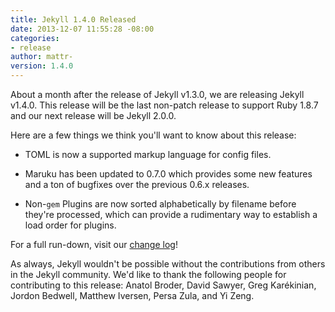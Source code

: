 ```yaml
---
title: Jekyll 1.4.0 Released
date: 2013-12-07 11:55:28 -08:00
categories:
- release
author: mattr-
version: 1.4.0
---
```


About a month after the release of Jekyll v1.3.0, we are releasing
Jekyll v1.4.0. This release will be the last non-patch release to support Ruby
1.8.7 and our next release will be Jekyll 2.0.0.

Here are a few things we think you'll want to know about this release:

* TOML is now a supported markup language for config files.

* Maruku has been updated to 0.7.0 which provides some new features and
  a ton of bugfixes over the previous 0.6.x releases.

* Non-`gem` Plugins are now sorted alphabetically by filename before they're
  processed, which can provide a rudimentary way to establish a load order for
  plugins.

For a full run-down, visit our [change log](/docs/history/)!

As always, Jekyll wouldn't be possible without the contributions from
others in the Jekyll community. We'd like to thank the following people
for contributing to this release: Anatol Broder, David Sawyer, Greg
Karékinian, Jordon Bedwell, Matthew Iversen, Persa Zula, and Yi Zeng.
